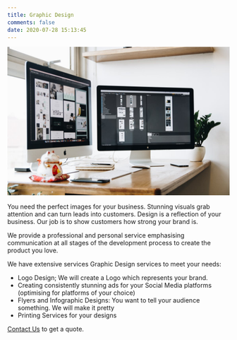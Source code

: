 ```yaml
---
title: Graphic Design
comments: false
date: 2020-07-28 15:13:45
---
```

![Design Graphic](design.jpeg)

You need the perfect images for your business. Stunning visuals grab attention and can turn leads into customers. Design is a reflection of your business. Our job is to show customers how strong your brand is.

We provide a professional and personal service emphasising communication at all stages  of the development process to create the product you love.

We have extensive services Graphic Design services to meet your needs:
* Logo Design; We will create a Logo which represents your brand.
* Creating consistently stunning ads for your Social Media platforms (optimising for platforms of your choice)
* Flyers and Infographic Designs: You want to tell your audience something. We will make it pretty
* Printing Services for your designs


[Contact Us](mailto:contact@rosai.co.uk?subject=Design) to get a quote.
